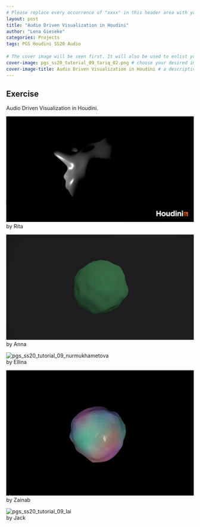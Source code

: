 ```yaml
---
# Please replace every occurrence of "xxxx" in this header area with your personal information.
layout: post
title: "Audio Driven Visualization in Houdini"
author: "Lena Gieseke"
categories: Projects
tags: PGS Houdini SS20 Audio 

# The cover image will be seen first. It will also be used to enlist your project amonst others.
cover-image: pgs_ss20_tutorial_09_tariq_02.png # choose your desired image file format — must be supported by web browsers — only one
cover-image-title: Audio Driven Visualization in Houdini # a descriptive title for the image
---
```


## Exercise

Audio Driven Visualization in Houdini.

![pgs_sose2020_audio_eperjesi_1](pgs_sose2020_audio_eperjesi_1.png)  
by Rita

![pgs_ss20_tutorial_07_eschenbacher_02](pgs_ss20_tutorial_07_eschenbacher_02.gif)  
by Anna

![pgs_ss20_tutorial_09_nurmukhametova](pgs_ss20_tutorial_09_nurmukhametova.gif)  
by Ellina

![pgs_ss20_tutorial_09_tariq](pgs_ss20_tutorial_09_tariq.gif)  
by Zainab


![pgs_ss20_tutorial_09_lai](pgs_ss20_tutorial_09_lai.gif)  
by Jack

